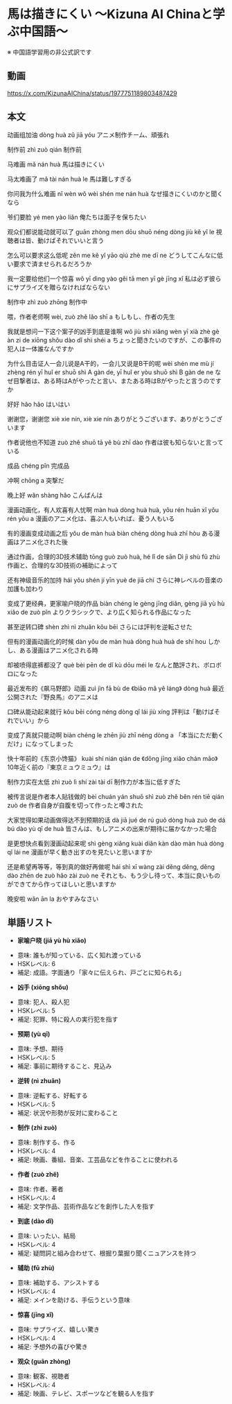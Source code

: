 # 馬は描きにくい 〜Kizuna AI Chinaと学ぶ中国語〜
※ 中国語学習用の非公式訳です

## 動画
https://x.com/KizunaAIChina/status/1977751189803487429

## 本文

动画组加油
dòng huà zǔ jiā yóu
アニメ制作チーム、頑張れ

制作前
zhì zuò qián
制作前

马难画
mǎ nán huà
馬は描きにくい

马太难画了
mǎ tài nán huà le
馬は難しすぎる

你问我为什么难画
nǐ wèn wǒ wèi shén me nán huà
なぜ描きにくいのかと聞くなら

爷们要脸
yé men yào liǎn
俺たちは面子を保ちたい

观众们都说能动就可以了
guān zhòng men dōu shuō néng dòng jiù kě yǐ le
視聴者は皆、動けばそれでいいと言う

怎么可以要求这么低呢
zěn me kě yǐ yāo qiú zhè me dī ne
どうしてこんなに低い要求で済ませられるだろうか

我一定要给他们一个惊喜
wǒ yī dìng yào gěi tā men yī gè jīng xǐ
私は必ず彼らにサプライズを贈らなければならない

制作中
zhì zuò zhōng
制作中

喂，作者老师啊
wèi, zuò zhě lǎo shī a
もしもし、作者の先生

我就是想问一下这个案子的凶手到底是谁啊
wǒ jiù shì xiǎng wèn yī xià zhè gè àn zi de xiōng shǒu dào dǐ shì shéi a
ちょっと聞きたいのですが、この事件の犯人は一体誰なんですか

为什么目击证人一会儿说是A干的，一会儿又说是B干的呢
wèi shén me mù jí zhèng rén yī huǐ er shuō shì A gàn de, yī huǐ er yòu shuō shì B gàn de ne
なぜ目撃者は、ある時はAがやったと言い、またある時はBがやったと言うのですか

好好
hǎo hǎo
はいはい

谢谢您，谢谢您
xiè xie nín, xiè xie nín
ありがとうございます、ありがとうございます

作者说他也不知道
zuò zhě shuō tā yě bù zhī dào
作者は彼も知らないと言っている

成品
chéng pǐn
完成品

冲啊
chōng a
突撃だ

晚上好
wǎn shàng hǎo
こんばんは

漫画动画化，有人欢喜有人忧啊
màn huà dòng huà huà, yǒu rén huān xǐ yǒu rén yōu a
漫画のアニメ化は、喜ぶ人もいれば、憂う人もいる

有的漫画变成动画之后
yǒu de màn huà biàn chéng dòng huà zhī hòu
ある漫画はアニメ化された後

通过作画，合理的3D技术辅助
tōng guò zuò huà, hé lǐ de sān Dì jì shù fǔ zhù
作画と、合理的な3D技術の補助によって

还有神级音乐的加持
hái yǒu shén jí yīn yuè de jiā chí
さらに神レベルの音楽の加護も加わり

变成了更经典，更家喻户晓的作品
biàn chéng le gèng jīng diǎn, gèng jiā yù hù xiǎo de zuò pǐn
よりクラシックで、より広く知られる作品になった

甚至逆转口碑
shèn zhì nì zhuǎn kǒu bēi
さらには評判を逆転させた

但有的漫画动画化的时候
dàn yǒu de màn huà dòng huà huà de shí hou
しかし、ある漫画はアニメ化される時

却被喷得底裤都没了
què bèi pēn de dǐ kù dōu méi le
なんと酷評され、ボロボロになった

最近发布的《飙马野郎》动画
zuì jìn fā bù de 《biāo mǎ yě láng》 dòng huà
最近公開された『野良馬』のアニメは

口碑从能动起来就行
kǒu bēi cóng néng dòng qǐ lái jiù xíng
評判は「動けばそれでいい」から

变成了真就只能动啊
biàn chéng le zhēn jiù zhī néng dòng a
「本当にただ動くだけ」になってしまった

快十年前的《东京小馋猫》
kuài shí nián qián de 《dōng jīng xiǎo chán māo》
10年近く前の『東京ミュウミュウ』は

制作力实在太低
zhì zuò lì shí zài tài dī
制作力が本当に低すぎた

被传言说是作者本人贴钱做的
bèi chuán yán shuō shì zuò zhě běn rén tiē qián zuò de
作者自身が自腹を切って作ったと噂された

大家觉得如果动画做得达不到预期的话
dà jiā jué de rú guǒ dòng huà zuò de dá bú dào yù qī de huà
皆さんは、もしアニメの出来が期待に届かなかった場合

是更想快点看到漫画动起来呢
shì gèng xiǎng kuài diǎn kàn dào màn huà dòng qǐ lái ne
漫画が早く動き出すのを見たいと思いますか

还是希望再等等，等到真的做好再做呢
hái shì xī wàng zài děng děng, děng dào zhēn de zuò hǎo zài zuò ne
それとも、もう少し待って、本当に良いものができてから作ってほしいと思いますか

晚安啦
wǎn ān la
おやすみなさい

## 単語リスト

* **家喻户晓 (jiā yù hù xiǎo)**
- 意味: 誰もが知っている、広く知れ渡っている
- HSKレベル: 6
- 補足: 成語。字面通り「家々に伝えられ、戸ごとに知られる」

* **凶手 (xiōng shǒu)**
- 意味: 犯人、殺人犯
- HSKレベル: 5
- 補足: 犯罪、特に殺人の実行犯を指す

* **预期 (yù qī)**
- 意味: 予想、期待
- HSKレベル: 5
- 補足: 事前に期待すること、見込み

* **逆转 (nì zhuǎn)**
- 意味: 逆転する、好転する
- HSKレベル: 5
- 補足: 状況や形勢が反対に変わること

* **制作 (zhì zuò)**
- 意味: 制作する、作る
- HSKレベル: 4
- 補足: 映画、番組、音楽、工芸品などを作ることに使われる

* **作者 (zuò zhě)**
- 意味: 作者、著者
- HSKレベル: 4
- 補足: 文学作品、芸術作品などを創作した人を指す

* **到底 (dào dǐ)**
- 意味: いったい、結局
- HSKレベル: 4
- 補足: 疑問詞と組み合わせて、根掘り葉掘り聞くニュアンスを持つ

* **辅助 (fǔ zhù)**
- 意味: 補助する、アシストする
- HSKレベル: 4
- 補足: メインを助ける、手伝うという意味

* **惊喜 (jīng xǐ)**
- 意味: サプライズ、嬉しい驚き
- HSKレベル: 4
- 補足: 予想外の喜びや驚き

* **观众 (guān zhòng)**
- 意味: 観客、視聴者
- HSKレベル: 4
- 補足: 映画、テレビ、スポーツなどを観る人を指す
